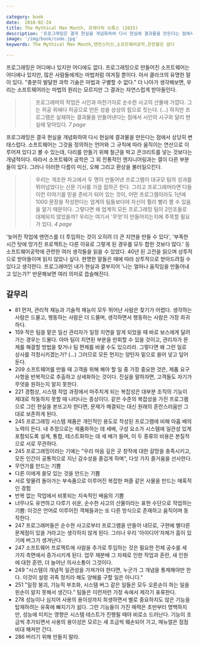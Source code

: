 ```yaml
---

category: book
date:  2018-02-24
title: The Mythical Man Month, 프레더릭 브룩스 (2015)
description: '프로그래밍은 결국 현실을 개념화하여 다시 현실에 결과물을 만든다는 점에서 상당히 변태스럽다. 소프트웨어는 그것을 정의하는 언어와 그 규칙에 따라 움직이는 연산으로 이루어져 있다고 볼 수 있는데, 다리를 만들기 위해 철근을 박고 콘크리트를 넣는 것보다 개념적이다. 따라서 소프트웨어 공학은 그 외 전통적인 엔지니어링과는 결이 다른 부분들이 있다. 그러나 이러한 다름이 미신, 오해 그리고 환상을 불러일으킨다.'
image: '/img/book/code.jpg'
keywords: The Mythical Man Month,맨먼스미신,소프트웨어공학,은탄활은 없다

---
```


프로그래밍은 어디에나 있지만 어디에도 없다. 프로그래밍으로 만들어진 소프트웨어는 어디에나 있지만, 많은 사람들에게는 마법처럼 여겨질 뿐이다. 아서 클라크의 유명한 말이 있다. "충분히 발달한 과학 기술은 마법과 구별할 수 없다." 더 나아가 생각해보면, 우리는 소프트웨어라는 마법의 원리는 모르지만 그 결과는 자연스럽게 받아들인다. 

>> 프로그래머의 작업은 시인과 마찬가지로 순수한 사고의 산물에 가깝다. 그는 허공 위에다 허공으로 만든 성을 상상의 힘으로 짓는다. (...) 하지만 프로그램은 실재하는 결과물을 만들어낸다는 점에서 시인의 시구와 달리 현실에 닿아있다. <i>7 page</i>

프로그래밍은 결국 현실을 개념화하여 다시 현실에 결과물을 만든다는 점에서 상당히 변태스럽다. 소프트웨어는 그것을 정의하는 언어와 그 규칙에 따라 움직이는 연산으로 이루어져 있다고 볼 수 있는데, 다리를 만들기 위해 철근을 박고 콘크리트를 넣는 것보다는 개념적이다. 따라서 소프트웨어 공학은 그 외 전통적인 엔지니어링과는 결이 다른 부분들이 있다. 그러나 이러한 다름이 미신, 오해 그리고 환상을 불러일으킨다.

>> 우리는 개조한 차고에서 두 명이 만들어낸 프로그램이 대규모 팀의 성과를 뛰어넘었다는 신문 기사를 가끔 접하곤 한다. 그리고 프로그래머라면 다들 이런 이야기를 믿을 준비가 되어 있는 것이, 어떤 프로그램이라도 1년에 1000 문장을 작성한다는 업계의 팀들보다야 자신이 훨리 빨리 짤 수 있음을 알기 때문이다. 그렇다면 왜 업계의 모든 프로그래밍 팀이 2인조들로 대체되지 않았을까? 우리는 여기서 '무엇'이 만들어지는지에 주목할 필요가 있다. <i>4 page</i>

'늦어진 작업에 맨먼스를 더 투입하는 것이 오히려 더 큰 지연을 만들 수 있다', '부족한 시간 탓에 망가진 프로젝트는 다른 이유로 그렇게 된 경우를 모두 합한 것보다 많다.' 등 소프트웨어공학에 관련한 여러 생각들을 읽을 수 있었다. 40년 된 고전을 읽으며 상투적으로 받아들이며 읽지 않았나 싶다. 현명한 말들은 때에 따라 상투적으로 받아드려질 수 있다고 생각한다. 프로그래머인 내가 현실과 결부지어 '나는 얼마나 움직임을 만들어내고 있는가?' 반문해보면 여러 의미로 씁슬해진다.


## 갈무리

- 81 먼저, 관리적 재능과 기술적 재능이 모두 뛰어난 사람은 찾기가 어렵다. 생각하는 사람은 드물고, 행동하는 사람은 더 드물며, 생각하면서 행동하는 사람은 가장 희귀하다.
- 159 작은 팀을 맡은 일선 관리자가 일정 지연을 알게 되었을 때 바로 보스에게 달려가는 경우는 드물다. 아마 팀이 지연된 부분을 만회할 수 있을 것이고, 관리자가 문제를 해결할 방법을 찾거나 팀 편제를 바꿀 수도 있으리라. 그렇다면 왜 그런 일로 상사를 걱정시키겠는가? (...) 그러므로 모든 먼지는 양탄자 밑으로 쓸어 넣고 덮어 둔다.
- 209 소프트웨어를 만들 때 고객을 위해 해야 할 일 중 가장 중요한 것은, 제품 요구 사항을 반복적으로 추출하고 상세화하는 것이다. 진실을 말하자면, 고객들도 자기가 무엇을 원하는지 알지 못한다.
- 221  경험상, 시스템 작업 과정에서 마주치게 되는 복잡성은 대부분 조직의 기능이 제대로 작동하지 못할 때 나타나는 증상이다. 같은 수준의 복잡성을 가진 프로그램으로 그린 현실을 본뜨고자 한다면, 문제가 해결되는 대신 원래의 혼란스러움만 그대로 보존하게 된다.
- 245 프로그래밍 시스템 제품은 개인적인 용도로 작성된 프로그램에 비해 아홉 배의 노력이 든다. 내 추정으로는 제품화하는 데 세배, 구성 요소가 시스템에 일관성 있게 포함되도록 설계, 통합, 테스트화하는 데 세 배가 들며, 이 두 종류의 비용은 본질적으로 서로 무관하다.
- 245 프로그래밍이라는 기예는 "우리 마음 깊은 곳 창작에 대한 갈망을 충족시키고, 모든 인간이 공통적으로 지닌 감수성을 즐겁게 하며", 다섯 가지 즐거움을 선사한다. 
- 무언가를 만드는 기쁨 
- 다른 이에게 쓸모 있는 것을 만드는 기쁨 
- 서로 맞물려 돌아가는 부속품으로 이루어진 복잡한 퍼즐 같은 사물을 만드는 매혹적인 경험 
- 반복 없는 작업에서 비롯되는 지속적인 배움의 기쁨 
- 너무나도 유연하고 다루기 쉬운, 순수한 사고의 산물이라는 표현 수단으로 작업하는 기쁨: 이것은 언어로 이루어진 객체들과는 또 다른 방식으로 존재하고 움직이며 동작한다. 
- 247 프로그래머들은 순수한 사고로부터 프로그램을 만들어 내므로, 구현에 별다른 문제점이 있을 거라고는 생각하지 않게 된다. 그러나 우리 '아이디어'자체가 흠이 있기에 버그가 생겨난다. 
- 247 소프트웨어 프로젝트에 사람을 추가로 투입하는 것은 필요한 전체 공수를 세 가지 측면에서 증가시키게 된다. 업무 재분배 그 자체로 인한 작업과 혼란, 새 인원에 대한 훈련, 더 늘어난 의사소통이 그것이다.
- 249 "시스템이 개념적 일관성을 가져가야 한다면, 누군가 그 개념을 통제해야만 한다. 이것이 설령 귀족 정치라 해도 양해를 구할 일은 아니다." 
- 251 "일정 붕괴, 기능적 부조화, 시스템 버그 같은 일들은 모두 오른손이 하는 일을 왼손이 알지 못해서 생긴다." 팀들은 이런저런 가정 속에서 제각기 표류한다. 
- 278 성능이나 심지어 사용의 용이성까지 희생하면서 별로 중요하지도 않은 기능을 탑재하려는 유혹에 빠지기가 쉽다. 그런 기능들이 가진 매력은 초반부터 명백하지만, 성능에 미치는 영향은 시스템 테스트가 진행될 때야 비로소 드러난다. 기능이 조금씩 추가되면서 사용의 용이성은 모르는 새 조금씩 훼손되어 가고, 매뉴얼은 점점 비대 해져만 간다. 
- 286 버리기 위해 만들지 말라.